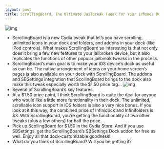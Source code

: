 ```yaml
---
layout: post
title: ScrollingBoard, The Ultimate Jailbreak Tweak for Your iPhones Dock
---
```

![img](http://media.idownloadblog.com/wp-content/uploads/2010/12/ScrollingBoard-Settings-e1291490828244.png)
* ScrollingBoard is a new Cydia tweak that let’s you have scrolling, unlimited icons in your dock and folders, and addons in your dock (like iPod controls). What makes ScrollingBoard so interesting is that not only does it bring a few new features to your jailbroken device, but it also replicates the functions of other popular jailbreak tweaks in the process.
* ScrollingBoard’s main goal is to make your iOS device’s dock as useful as can be. The native arrangement of icons on your home screen’s pages is also available on your dock with ScrollingBoard. The addons and SBSettings integration that ScollingBoard brings to the dock also make this tweak especially worth the $1.50 price tag…
![img](http://media.idownloadblog.com/wp-content/uploads/2010/12/ScrollingBoard-Features-e1291492931558.png)
* Several of ScrollingBoard’s key features:
* At a $1.50 price point, I think ScrollingBoard is quite the deal for anyone who would like a little more functionality in their dock. The unlimited, scrollable icon support in iOS folders is also a very nice bonus. If you look at it this way, the combined price of Infinidock and Infinifolders is $3. With ScrollingBoard, you’re getting the functionality of two other tweaks (plus a few others) for half the price.
* Pick up ScollingBoard for $1.50 in the Cydia Store. And if you use SBSettings, get the ScrollingBoard’s SBSettings Dock addon for free as well. Enjoy all that dock-customizable goodness!
* What do you think of ScrollingBoard? Will you be getting it?

